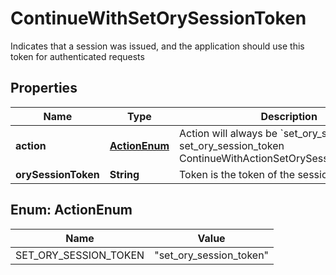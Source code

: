 

# ContinueWithSetOrySessionToken

Indicates that a session was issued, and the application should use this token for authenticated requests

## Properties

| Name | Type | Description | Notes |
|------------ | ------------- | ------------- | -------------|
|**action** | [**ActionEnum**](#ActionEnum) | Action will always be &#x60;set_ory_session_token&#x60; set_ory_session_token ContinueWithActionSetOrySessionTokenString |  |
|**orySessionToken** | **String** | Token is the token of the session |  |



## Enum: ActionEnum

| Name | Value |
|---- | -----|
| SET_ORY_SESSION_TOKEN | &quot;set_ory_session_token&quot; |



